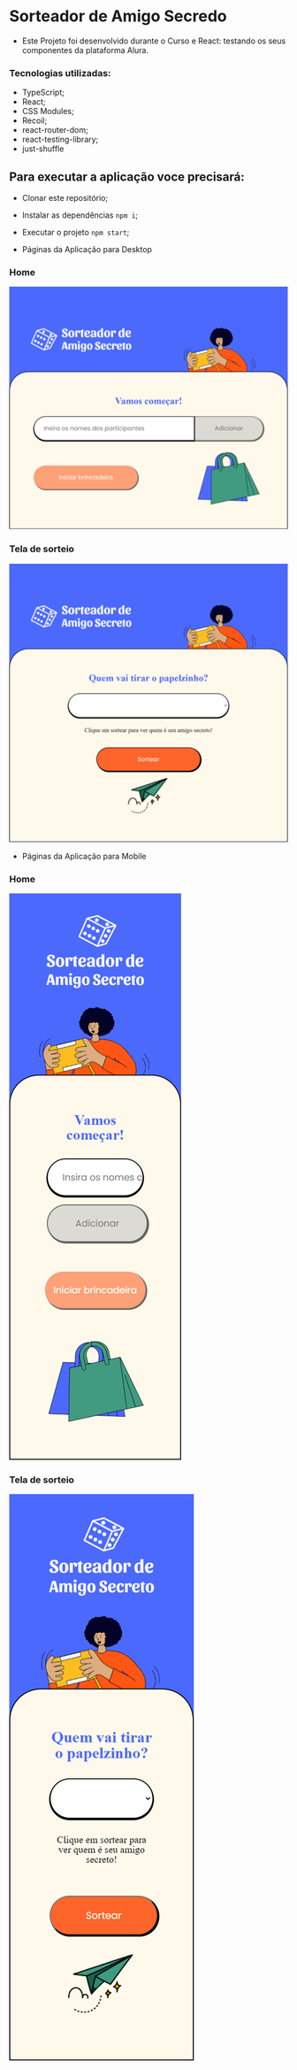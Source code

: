 # Sorteador de Amigo Secredo

- Este Projeto foi desenvolvido durante o Curso  e React: testando os seus componentes da plataforma Alura.

### Tecnologias utilizadas:

 - TypeScript;
 - React;
 - CSS Modules;
 - Recoil;
 - react-router-dom;
 - react-testing-library;
 - just-shuffle


 ## Para executar a aplicação voce precisará:
  - Clonar este repositório;
  - Instalar as dependências `npm i`;
  - Executar o projeto `npm start`;


- Páginas da Aplicação para Desktop

### Home

![](./imagens/home-desk.png)

### Tela de sorteio

![](./imagens/sorteio-desk.png)


- Páginas da Aplicação para Mobile


### Home


![](./imagens/home-mobile.png)

### Tela de sorteio


![](./imagens/sorteio-mobile.png)